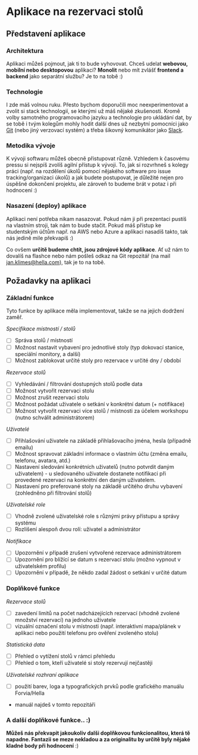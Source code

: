 # Aplikace na rezervaci stolů

## Představení aplikace

### Architektura

Aplikaci můžeš pojmout, jak ti to bude vyhovovat. Chceš udelat **webovou, mobilní nebo desktopovou** aplikaci? **Monolit** nebo mít zvlášť **frontend a backend** jako separátní službu? Je to na tobě :)

### Technologie

I zde máš volnou ruku. Přesto bychom doporučili moc neexperimentovat a zvolit si stack technologií, se kterými už máš nějaké zkušenosti. Kromě volby samotného programovacího jazyku a technologie pro ukládání dat, by se tobě i tvým kolegům mohly hodit další dnes už nezbytní pomocníci jako [Git](https://git-scm.com/) (nebo jiný verzovací systém) a třeba šikovný komunikátor jako [Slack](https://slack.com/).

### Metodika vývoje

K vývoji softwaru můžeš obecně přistupovat různě. Vzhledem k časovému pressu si nejspíš zvolíš agilní přístup k vývoji. To, jak si rozvrhneš s kolegy práci (např. na rozdělení úkolů pomocí nějakého software pro issue tracking/organizaci úkolů) a jak budete postupovat, je důležité nejen pro úspěšné dokončení projektu, ale zároveň to budeme brát v potaz i při hodnocení :)

### Nasazení (deploy) aplikace

Aplikaci není potřeba nikam nasazovat. Pokud nám ji při prezentaci pustíš na vlastním stroji, tak nám to bude stačit. Pokud máš přístup ke studentským účtům např. na AWS nebo Azure a aplikaci nasadíš takto, tak nás jedině mile překvapíš :)

Co ovšem **určitě budeme chtít, jsou zdrojové kódy aplikace**. Ať už nám to dovalíš na flashce nebo nám pošleš odkaz na Git repozitář (na mail jan.klimes@hella.com), tak je to na tobě.

## Požadavky na aplikaci

### Základní funkce

Tyto funkce by aplikace měla implementovat, takže se na jejich dodržení zaměř.

*Specifikace místností / stolů*
- [ ] Správa stolů / místností
- [ ] Možnost nastavit vybavení pro jednotlivé stoly (typ dokovací stanice, speciální monitory, a další)
- [ ] Možnost zablokovat určité stoly pro rezervace v určité dny / období

*Rezervace stolů*
- [ ] Vyhledávání / filtrování dostupných stolů podle data
- [ ] Možnost vytvořit rezervaci stolu  
- [ ] Možnost zrušit rezervaci stolu
- [ ] Možnost požádat uživatele o setkání v konkrétní datum (+ notifikace)
- [ ] Možnost vytvořit rezervaci více stolů / místnosti za účelem workshopu (nutno schválit administrátorem)

*Uživatelé*
- [ ] Přihlašování uživatele na základě přihlašovacího jména, hesla (případně emailu)
- [ ] Možnost spravovat základní informace o vlastním účtu (změna emailu, telefonu, avatara, atd.)
- [ ] Nastavení sledování konkrétních uživatelů (nutno potvrdit daným uživatelem) - u sledovaného uživatele dostanete notifikaci při provedené rezervaci na konkrétní den daným uživatelem.
- [ ] Nastavení pro preferované stoly na základě určitého druhu vybavení (zohledněno při filtrování stolů)
  
*Uživatelské role*
- [ ] Vhodně zvolené uživatelské role s různými právy přístupu a správy systému
- [ ] Rozlišení alespoň dvou rolí: uživatel a administrátor

*Notifikace*
- [ ] Upozornění v případě zrušení vytvořené rezervace administrátorem
- [ ] Upozornění pro blížící se datum s rezervací stolu (možno vypnout v uživatelském profilu)
- [ ] Upozornění v případě, že někdo zadal žádost o setkání v určité datum
  
### Doplňkové funkce

*Rezervace stolů*
- [ ] zavedení limitů na počet nadcházejících rezervací (vhodně zvolené množství rezervací) na jednoho uživatele
- [ ] vizuální označení stolu v místnosti (např. interaktivní mapa/plánek v aplikaci nebo použití telefonu pro ověření zvoleného stolu)
 
*Statistická data*
- [ ] Přehled o vytížení stolů v rámci přehledu 
- [ ] Přehled o tom, kteří uživatelé si stoly rezervují nejčastěji

*Uživatelské rozhraní aplikace*
- [ ] použití barev, loga a typografických prvků podle grafického manuálu Forvia/Hella
- manuál najdeš v tomto repozitáři

### A další doplňkové funkce.. :)

**Můžeš nás překvapit jakoukoliv dalši doplňkovou funkcionalitou, která tě napadne. Fantazii se meze nekladou a za originalitu by určitě byly nějaké kladné body při hodnocení** :)